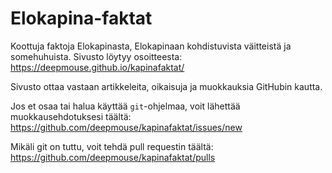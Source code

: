 # Elokapina-faktat

Koottuja faktoja Elokapinasta, Elokapinaan kohdistuvista väitteistä ja somehuhuista. Sivusto löytyy osoitteesta: https://deepmouse.github.io/kapinafaktat/

Sivusto ottaa vastaan artikkeleita, oikaisuja ja muokkauksia GitHubin kautta.

Jos et osaa tai halua käyttää `git`-ohjelmaa, voit lähettää muokkausehdotuksesi täältä: https://github.com/deepmouse/kapinafaktat/issues/new

Mikäli git on tuttu, voit tehdä pull requestin täältä: https://github.com/deepmouse/kapinafaktat/pulls
